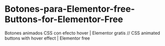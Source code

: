 # Botones-para-Elementor-free-Buttons-for-Elementor-Free
Botones animados CSS con efecto hover | Elementor gratis // CSS animated buttons with hover effect | Elementor free 
